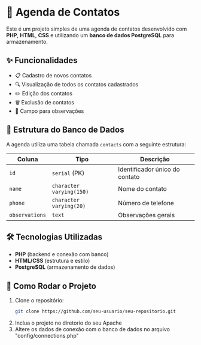 # 📒 Agenda de Contatos

Este é um projeto simples de uma agenda de contatos desenvolvido com **PHP**, **HTML**, **CSS** e utilizando um **banco de dados PostgreSQL** para armazenamento.

## ✨ Funcionalidades

- 📋 Cadastro de novos contatos
- 🔍 Visualização de todos os contatos cadastrados
- ✏️ Edição dos contatos
- 🗑️ Exclusão de contatos
- 🧾 Campo para observações

## 🧱 Estrutura do Banco de Dados

A agenda utiliza uma tabela chamada `contacts` com a seguinte estrutura:

| Coluna        | Tipo                     | Descrição                        |
|---------------|--------------------------|----------------------------------|
| `id`          | `serial` (PK)            | Identificador único do contato  |
| `name`        | `character varying(150)` | Nome do contato                 |
| `phone`       | `character varying(20)`  | Número de telefone              |
| `observations`| `text`                   | Observações gerais              |

## 🛠️ Tecnologias Utilizadas

- **PHP** (backend e conexão com banco)
- **HTML/CSS** (estrutura e estilo)
- **PostgreSQL** (armazenamento de dados)

## 🚀 Como Rodar o Projeto

1. Clone o repositório:
   ```bash
   git clone https://github.com/seu-usuario/seu-repositorio.git
2. Inclua o projeto no diretorio do seu Apache
3. Altere os dados de conexão com o banco de dados no arquivo "config/connections.php"
